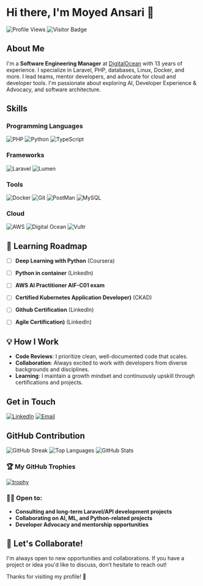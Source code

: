 # Hi there, I'm Moyed Ansari 👋

![Profile Views](https://komarev.com/ghpvc/?username=moyed&color=blue) ![Visitor Badge](https://visitor-badge.laobi.icu/badge?page_id=moyed)


## About Me

I'm a **Software Engineering Manager** at [DigitalOcean](https://digitalocean.com) with 13 years of experience. I specialize in Laravel, PHP, databases, Linux, Docker, and more. I lead teams, mentor developers, and advocate for cloud and developer tools. I'm passionate about exploring AI, Developer Experience & Advocacy, and software architecture.

## Skills

### Programming Languages
![PHP](https://img.shields.io/badge/PHP-777BB4?style=for-the-badge&logo=php&logoColor=white)
![Python](https://img.shields.io/badge/Python-3776AB?style=for-the-badge&logo=python&logoColor=white)
![TypeScript](https://img.shields.io/badge/TypeScript-3178C6?style=for-the-badge&logo=typescript&logoColor=white)

### Frameworks
![Laravel](https://img.shields.io/badge/Laravel-FF2D20?style=for-the-badge&logo=laravel&logoColor=white)
![Lumen](https://img.shields.io/badge/lumen-3776AB?style=for-the-badge&logo=lumen&logoColor=white)


### Tools
![Docker](https://img.shields.io/badge/Docker-2496ED?style=for-the-badge&logo=docker&logoColor=white)
![Git](https://img.shields.io/badge/Git-F05032?style=for-the-badge&logo=git&logoColor=white)
![PostMan](https://img.shields.io/badge/postman-232F3E?style=for-the-badge&logo=postman&logoColor=white)
![MySQL](https://img.shields.io/badge/mysql-2496ED?style=for-the-badge&logo=mysql&logoColor=white)


### Cloud
![AWS](https://img.shields.io/badge/aws-232F3E?style=for-the-badge&logo=amazon&logoColor=white)
![Digital Ocean](https://img.shields.io/badge/DigitalOcean-2496ED?style=for-the-badge&logo=digitalocean&logoColor=white)
![Vultr](https://img.shields.io/badge/Vultr-F05032?style=for-the-badge&logo=vultr&logoColor=white)

## 🚀 Learning Roadmap
- [ ] **Deep Learning with Python** (Coursera)
- [ ] **Python in container** (LinkedIn)
- [ ] **AWS AI Practitioner AIF-C01 exam**
- [ ] **Certified Kubernetes Application Developer)** (CKAD)
- [ ] **Github Certification** (LinkedIn)
- [ ] **Agile Certification)** (LinkedIn)


## 💡 How I Work

- **Code Reviews**: I prioritize clean, well-documented code that scales.
- **Collaboration**: Always excited to work with developers from diverse backgrounds and disciplines.
- **Learning**: I maintain a growth mindset and continuously upskill through certifications and projects.



## Get in Touch

[![LinkedIn](https://img.shields.io/badge/LinkedIn-0077B5?style=for-the-badge&logo=linkedin&logoColor=white)](https://www.linkedin.com/in/moyedansari/)
[![Email](https://img.shields.io/badge/Email-D14836?style=for-the-badge&logo=gmail&logoColor=white)](mailto:moyedansari@gmail.com)

## GitHub Contribution

![GitHub Streak](https://github-readme-streak-stats.herokuapp.com/?user=moyed&theme=dark)
![Top Languages](https://github-readme-stats.vercel.app/api/top-langs/?username=moyed&layout=compact&theme=dark)
![GitHub Stats](https://github-readme-stats.vercel.app/api?username=moyed&show_icons=true&theme=dark)

### 🏆 My GitHub Trophies

[![trophy](https://github-profile-trophy.vercel.app/?username=moyed&theme=darkhub&no-frame=true&margin-w=4)](https://github.com/ryo-ma/github-profile-trophy)


### 🧑‍💼 Open to:
- **Consulting and long-term Laravel/API development projects**
- **Collaborating on AI, ML, and Python-related projects**
- **Developer Advocacy and mentorship opportunities**


## 💬 Let's Collaborate!
I'm always open to new opportunities and collaborations. If you have a project or idea you'd like to discuss, don’t hesitate to reach out!


Thanks for visiting my profile! 🌟
